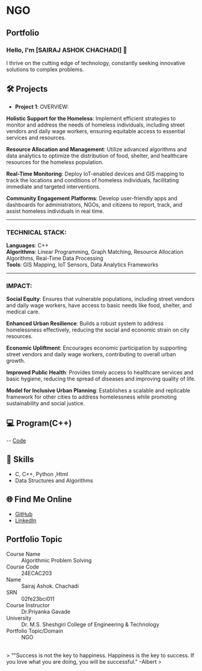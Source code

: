 # NGO
## Portfolio

### Hello, I'm [SAIRAJ ASHOK CHACHADI] 👋

I thrive on the cutting edge of technology, constantly seeking innovative solutions to complex problems.

## 🛠️ Projects
- **Project 1**: OVERVIEW:

**Holistic Support for the Homeless**: Implement efficient strategies to monitor and address the needs of homeless individuals, including street vendors and daily wage workers, ensuring equitable access to essential services and resources.

**Resource Allocation and Management**: Utilize advanced algorithms and data analytics to optimize the distribution of food, shelter, and healthcare resources for the homeless population.

**Real-Time Monitoring**: Deploy IoT-enabled devices and GIS mapping to track the locations and conditions of homeless individuals, facilitating immediate and targeted interventions.

**Community Engagement Platforms**: Develop user-friendly apps and dashboards for administrators, NGOs, and citizens to report, track, and assist homeless individuals in real time.

---

### TECHNICAL STACK:

**Languages**: C++  
**Algorithms**: Linear Programming, Graph Matching, Resource Allocation Algorithms, Real-Time Data Processing  
**Tools**: GIS Mapping, IoT Sensors, Data Analytics Frameworks  

---

### IMPACT:

**Social Equity**: Ensures that vulnerable populations, including street vendors and daily wage workers, have access to basic needs like food, shelter, and medical care.

**Enhanced Urban Resilience**: Builds a robust system to address homelessness effectively, reducing the social and economic strain on city resources.

**Economic Upliftment**: Encourages economic participation by supporting street vendors and daily wage workers, contributing to overall urban growth.

**Improved Public Health**: Provides timely access to healthcare services and basic hygiene, reducing the spread of diseases and improving quality of life.

**Model for Inclusive Urban Planning**: Establishes a scalable and replicable framework for other cities to address homelessness while promoting sustainability and social justice.

## 💻 Program(C++)
-- [Code](https://github.com/sairaj0002/NGO/tree/main/MAIN.CPP) 


## 🚀 Skills
- C, C++, Python ,Html
- Data Structures and Algorithms


## 🌐 Find Me Online
- [GitHub](https://github.com/sairaj0002)
- [LinkedIn](https://www.linkedin.com/in/sairaj-chachadi-963589209/)


## Portfolio Topic

<dl>
<dt>Course Name</dt>
<dd>Algorithmic Problem Solving</dd>
<dt>Course Code</dt>
<dd>24ECAC203</dd>
<dt>Name</dt>
<dd>Sairaj Ashok. Chachadi</dd>
<dt>SRN</dt>
<dd>02fe23bci011</dd>
<dt>Course Instructor</dt>
<dd>Dr.Priyanka Gavade</dd>
<dt>University</dt>
<dd>Dr. M.S. Sheshgiri College of Engineering & Technology</dd>
<dt>Portfolio Topic/Domain</dt>
<dd>NGO</dd>
</dl>

<br> 
> “"Success is not the key to happiness. Happiness is the key to success. If you love what you are doing, 
            you will be successful.” –Albert
>
